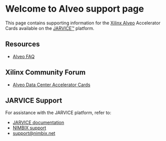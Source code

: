 # Welcome to Alveo support page

 This page contains supporting information for the [Xilinx Alveo](https://www.nimbix.net/alveo/) Accelerator Cards available on the [JARVICE™](https://www.nimbix.net/platform/) platform.

## Resources

* [Alveo FAQ](faq.md)

## Xilinx Community Forum

* [Alveo Data Center Accelerator Cards](https://forums.xilinx.com/t5/Alveo-Data-Center-Accelerator/bd-p/alveo)

## JARVICE Support

For assistance with the JARVICE platform, refer to:

* [JARVICE documentation](https://jarvice.readthedocs.io/en/latest/)
* [NIMBIX support](https://nimbix.zendesk.com/hc/en-us)
* support@nimbix.net


